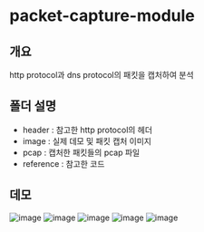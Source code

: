 # packet-capture-module

## 개요
http protocol과 dns protocol의 패킷을 캡처하여 분석

## 폴더 설명
* header : 참고한 http protocol의 헤더
* image : 실제 데모 및 패킷 캡처 이미지
* pcap : 캡처한 패킷들의 pcap 파일
* reference : 참고한 코드

## 데모
![image](https://user-images.githubusercontent.com/57928967/213636510-09e736a5-32be-4e1e-ae8e-ed994f1a84e0.png)
![image](https://user-images.githubusercontent.com/57928967/213636542-b055d6a0-2516-43e8-9699-948379a142c5.png)
![image](https://user-images.githubusercontent.com/57928967/213636574-83117065-c7a2-445b-84de-7513d04cae7f.png)
![image](https://user-images.githubusercontent.com/57928967/213636598-feb50b25-cddf-4a82-a08c-2e4121f2611c.png)
![image](https://user-images.githubusercontent.com/57928967/213636613-57cba43d-fe04-4442-a320-e9ee8e42a3ae.png)
